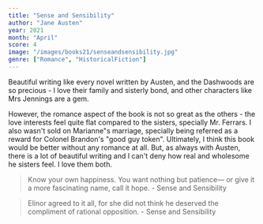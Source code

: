 ```yaml
---
title: "Sense and Sensibility"
author: "Jane Austen"
year: 2021
month: "April"
score: 4
image: "/images/books21/senseandsensibility.jpg"
genre: ["Romance", "HistoricalFiction"]
---
```


Beautiful writing like every novel written by Austen, and the Dashwoods are so precious - I love their family and sisterly bond, and other characters like Mrs Jennings are a gem.

However, the romance aspect of the book is not so great as the others - the love interests feel quite flat compared to the sisters, specially Mr. Ferrars. I also wasn't sold on Marianne"s marriage, specially being referred as a reward for Colonel Brandon's "good guy token". Ultimately, I think this book would be better without any romance at all. But, as always with Austen, there is a lot of beautiful writing and I can't deny how real and wholesome he sisters feel. I love them both.

> Know your own happiness. You want nothing but patience— or give it a more fascinating name, call it hope. - Sense and Sensibility

> Elinor agreed to it all, for she did not think he deserved the compliment of rational opposition. - Sense and Sensibility
